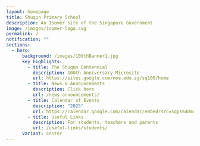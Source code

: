 ```yaml
---
layout: homepage
title: Shuqun Primary School
description: An Isomer site of the Singapore Government
image: /images/isomer-logo.svg
permalink: /
notification: ""
sections:
  - hero:
      background: /images/100thBanner1.jpg
      key_highlights:
        - title: The Shuqun Centennial
          description: 100th Anniversary Microsite
          url: https://sites.google.com/moe.edu.sg/sq100/home
        - title: News & Announcements
          description: Click here
          url: /news-announcements/
        - title: Calendar of Events
          description: "2025"
          url: https://calendar.google.com/calendar/embed?src=sqps%40moe.edu.sg&ctz=Asia%2FSingapore
        - title: Useful Links
          description: For students, teachers and parents
          url: /useful-links/students/
      variant: center
---
```

